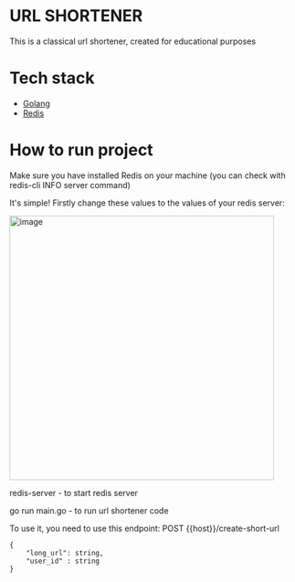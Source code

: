 # URL SHORTENER
This is a classical url shortener, created for educational purposes
# Tech stack
- [Golang](https://go.dev/)
- [Redis](https://redis.io/)
# How to run project
Make sure you have installed Redis on your machine (you can check with redis-cli INFO server command)

It's simple! 
Firstly change these values to the values of your redis server:

<img width="463" alt="image" src="https://github.com/BohdanStarunskyi/GoUrlShortener/assets/91286770/425fb6c5-fb14-4bae-a301-43d1984657ab">

redis-server - to start redis server

go run main.go - to run url shortener code

To use it, you need to use this endpoint:
POST {{host}}/create-short-url
```
{
    "long_url": string,
    "user_id" : string
}
```
